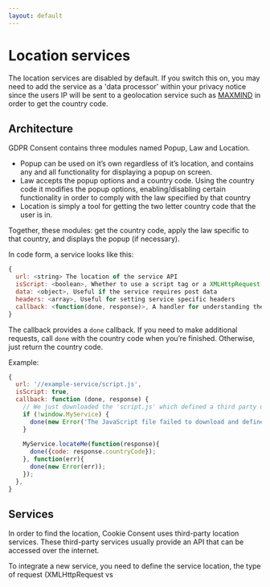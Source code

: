 ```yaml
---
layout: default
---
```


# Location services

The location services are disabled by default. If you switch this on, you may need to add the service as a 'data processor' within your privacy notice since the users IP will be sent to a geolocation service such as [MAXMIND](https://www.maxmind.com/en/home) in order to get the country code.

## Architecture

GDPR Consent contains three modules named Popup, Law and Location.


- Popup can be used on it’s own regardless of it’s location, and contains any and all functionality for displaying a popup on screen.
- Law accepts the popup options and a country code. Using the country code it modifies the popup options, enabling/disabling certain functionality in order to comply with the law specified by that country
- Location is simply a tool for getting the two letter country code that the user is in.

Together, these modules: get the country code, apply the law specific to that country, and displays the popup (if necessary).

In code form, a service looks like this:
```js
{
  url: <string> The location of the service API
  isScript: <boolean>, Whether to use a script tag or a XMLHttpRequest
  data: <object>, Useful if the service requires post data
  headers: <array>, Useful for setting service specific headers
  callback: <function(done, response)>, A handler for understanding the response
}
```

The callback provides a `done` callback. If you need to make additional requests, call `done` with the country code when you’re finished. Otherwise, just return the country code.

Example:

```js
{
  url: '//example-service/script.js',
  isScript: true,
  callback: function (done, response) {
    // We just downloaded the 'script.js' which defined a third party object.
    if (!window.MyService) {
      done(new Error('The JavaScript file failed to download and define MyService'));
    }
   
    MyService.locateMe(function(response){
      done({code: response.countryCode});
    }, function(err){
      done(new Error(err));
    });
  },
}
```

## Services

In order to find the location, Cookie Consent uses third-party location services. These third-party services usually provide an API that can be accessed over the internet.

To integrate a new service, you need to define the service location, the type of request (XMLHttpRequest vs <script>) and how the tool should interpret the response.

To do this, define a new service like so:

```js
gdprconsent.initialise({
  ...popupOptions,
 
  location: {
    serviceDefinitions: {
      mynewservice: function(options) {
        return {
          url: '//example-service.com/json',
          callback: function(done, response) {
            // This function must parse the 'response' and return the country code, or fail.
            // If this function doesn't fail correctly, then the next service will not run.
            // Therefore, it's generally best to add a try {...} catch () {...} block
            try {
              var json = JSON.parse(response);
              if (json.countryCode) {
                return {code: json.countryCode}
              }
              throw 'Could not find a country code in the response';
            } catch (err) {
              return new Error('Invalid response (' + err + ')');
            }
          },
        };
      },
    },
 
    services: [
      'mynewservice'
    ]
  }
});
```

Above, you can see that we first define our service, then we use it by adding it to the `services` array. We can add it simply by passing the name of it as a string.
Some service definitions may be more complicated though, and require configuration.

To do this, you can pass an object instead:

```js
services: [
  {name:'mynewservice', mySpecialOption: 'some value', KEY: 'uUCGtoyeiH5gsm3Wn2cp9D1Z1deHcpBG8ySA4hYBcQd20Z4C6AwGKqln7mtEfGN'}
],
```

Then, when defining your service, the options are passed through like so:

```js
mynewservice: function(options) {
  // `options.mySpecialValue` and `options.KEY` now exist
  return {
    url: '//someurl.com?apiKey='+options.KEY
    // ...serviceDefinition
  };
},
```

As well as passing an object with options into the ‘services’ array, you can also pass a function that returns an object, just because. 

## Notes

Above, we integrated `options.KEY` with the url by simply appending the two string. If you’re lazy, there is an option called `interpolateUrl` which will automatically interpolate a string with the values of an object. Use it like so:

```js
serviceDefinitions: {
  mynewservice: function(options) {
    return {
      url: '//example-service.com/json?key={api_key}&someValue=1&callback={callback}&someOtherValue',
      isScript: true, // use this flag to tell the tool to download the resource as a script tag (using JSONP)
      callback: function(done, response) {
        // handle response
      },
    };
  },
},
 
services: [
  {name: 'mynewservice', interpolateUrl: {api_key: 'uUCGtoyeiH5gsm3Wn2cp9D1Z1deHcpBG8ySA4hYBcQd20Z4C6AwGKqln7mtEfGN'}},
]
```

The ‘{callback}’ string can be used in the URL to automatically write the JSONP callback. It is appended with ‘Date.now()’ to prevent global namespace collisions.